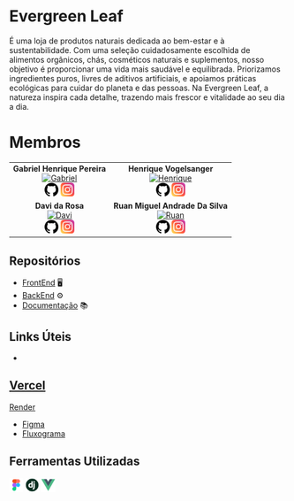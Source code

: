 # Evergreen Leaf

É uma loja de produtos naturais dedicada ao bem-estar e à sustentabilidade.
Com uma seleção cuidadosamente escolhida de alimentos orgânicos, chás, cosméticos naturais e suplementos, nosso objetivo é proporcionar uma vida mais saudável e equilibrada.
Priorizamos ingredientes puros, livres de aditivos artificiais, e apoiamos práticas ecológicas para cuidar do planeta e das pessoas.
Na Evergreen Leaf, a natureza inspira cada detalhe, trazendo mais frescor e vitalidade ao seu dia a dia.

# Membros

<div align="center">
<table>
<tr>

<td align="center">
   <b>Gabriel Henrique Pereira</b> <br>
   <a href="https://github.com/GabrielHenrique1784"><img src="https://avatars.githubusercontent.com/u/131368615?v=4" width="80px;" alt="Gabriel"/></a>
   <br>
   <a href="https://github.com/GabrielHenrique1784"><img src="/imgs/github-logo.png" width="25px;" alt="GitHub"/></a>
   <a href="https://www.instagram.com/gabriel.gh7/"><img src="/imgs/instagram.png" width="25px;" alt="Instagram"/></a>
</td>
<td align="center">
   <b>Henrique Vogelsanger</b> <br>
   <a href="https://github.com/HenriqueVogelsanger"><img src="https://avatars.githubusercontent.com/u/131290336?v=4" width="80px;" alt="Henrique"/></a>
   <br>
   <a href="https://github.com/HenriqueVogelsanger"><img src="/imgs/github-logo.png" width="25px;" alt="GitHub"/></a>
   <a href="https://www.instagram.com/henriquevogelsanger/"><img src="/imgs/instagram.png" width="25px;" alt="Instagram"/></a>
</td>
</tr>
<tr>
<td align="center">
   <b>Davi da Rosa</b> <br>
   <a href="https://github.com/ohdavir"><img src="https://avatars.githubusercontent.com/u/131276269?v=4" width="80px;" alt="Davi"/></a>
   <br>
   <a href="https://github.com/ohdavir"><img src="/imgs/github-logo.png" width="25px;" alt="GitHub"/></a>
   <a href="https://www.instagram.com/ohdavi.r/"><img src="/imgs/instagram.png" width="25px;" alt="Instagram"/></a>
</td>
<td align="center">
   <b>Ruan Miguel Andrade Da Silva</b> <br>
   <a href="https://github.com/rumians"><img src="https://avatars.githubusercontent.com/u/131881948?v=4" width="80px;" alt="Ruan"/></a>
   <br>
   <a href="https://github.com/rumians"><img src="/imgs/github-logo.png" width="25px;" alt="GitHub"/></a>
   <a href="https://www.instagram.com/ruan_megule/"><img src="/imgs/Instagram.png" width="25px;" alt="Instagram"/></a>
</td>
</tr>
</table>
</div>

## Repositórios

- [FrontEnd](https://github.com/Evergreen-Leaf/Frontend) 🖥️
- [BackEnd](https://github.com/Evergreen-Leaf/Backend) ⚙️
- [Documentação](https://github.com/Evergreen-Leaf/Evergreen-Leaf) 📚

## Links Úteis

-
[Vercel](https://evergreen-leaf.vercel.app)
-
[Render](https://backend-i15u.onrender.com/api)

- [Figma](https://www.figma.com/design/U0rbN7Tdzqr1EkRqOXGk7C/Evergreen-Leaf?node-id=0-1&p=f&t=7yE6JiJydnvjPArI-0)
- [Fluxograma](https://www.figma.com/board/nLsU9tRsYmEDT3NeuJwqxm/Fluxograma-Evergreen-Leaf?node-id=0-1&t=luyXcUqiG6wLwN8t-1)

## Ferramentas Utilizadas

<div aling="center">
   
<img src="/imgs/Figma.png" width="25px;" alt="Figma"/>

<img src="/imgs/django.png" width="25px;" alt="Django"/>

<img src="/imgs/vue-js-icon.png" width="25px;" alt="Vue.js"/>

<div/>
